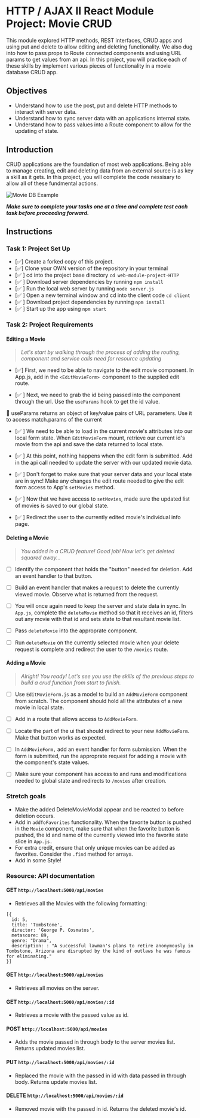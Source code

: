 # HTTP / AJAX II React Module Project: Movie CRUD

This module explored HTTP methods, REST interfaces, CRUD apps and using put and delete to allow editing and deleting functionality. We also dug into how to pass props to Route connected components and using URL params to get values from an api. In this project, you will practice each of these skills by implement various pieces of functionality in a movie database CRUD app.

## Objectives

- Understand how to use the post, put and delete HTTP methods to interact with server data.
- Understand how to sync server data with an applications internal state.
- Understand how to pass values into a Route component to allow for the updating of state.

## Introduction

CRUD applications are the foundation of most web applications. Being able to manage creating, edit and deleting data from an external source is as key a skill as it gets. In this project, you will complete the code nessisary to allow all of these fundmental actions.

![Movie DB Example](project-goals.gif)

**_Make sure to complete your tasks one at a time and complete test each task before proceeding forward._**

## Instructions

### Task 1: Project Set Up

- [✅] Create a forked copy of this project.
- [✅] Clone your OWN version of the repository in your terminal
- [✅ ] cd into the project base directory `cd web-module-project-HTTP`
- [✅ ] Download server dependencies by running `npm install`
- [✅ ] Run the local web server by running `node server.js`
- [✅ ] Open a new terminal window and cd into the client code `cd client`
- [✅ ] Download project dependencies by running `npm install`
- [✅ ] Start up the app using `npm start`

### Task 2: Project Requirements

#### Editing a Movie

> _Let's start by walking through the process of adding the routing, component and service calls need for resource updating_

- [✅] First, we need to be able to navigate to the edit movie component. In App.js, add in the `<EditMovieForm> `component to the supplied edit route.

- [✅ ] Next, we need to grab the id being passed into the component through the url. Use the `useParams` hook to get the id value.

🔑 useParams returns an object of key/value pairs of URL parameters. Use it to access match.params of the current <Route>

- [✅ ] We need to be able to load in the current movie's attributes into our local form state. When `EditMovieForm` mount, retrieve our current id's movie from the api and save the data returned to local state.

- [✅ ] At this point, nothing happens when the edit form is submitted. Add in the api call needed to update the server with our updated movie data.

- [✅ ] Don't forget to make sure that your server data and your local state are in sync! Make any changes the edit route needed to give the edit form access to App's `setMovies` method.

- [✅ ] Now that we have access to `setMovies`, made sure the updated list of movies is saved to our global state.

- [✅ ] Redirect the user to the currently edited movie's individual info page.

#### Deleting a Movie

> _You added in a CRUD feature! Good job! Now let's get deleted squared away..._

- [ ] Identify the component that holds the "button" needed for deletion. Add an event handler to that button.

- [ ] Build an event handler that makes a request to delete the currently viewed movie. Observe what is returned from the request.

- [ ] You will once again need to keep the server and state data in sync. In `App.js`, complete the `deleteMovie` method so that it receives an id, filters out any movie with that id and sets state to that resultant movie list.

- [ ] Pass `deleteMovie` into the approprate component.

- [ ] Run `deleteMovie` on the currently selected movie when your delete request is complete and redirect the user to the `/movies` route.

#### Adding a Movie

> _Alright! You ready! Let's see you use the skills of the previous steps to build a crud function from start to finish._

- [ ] Use `EditMovieForm.js` as a model to build an `AddMovieForm` component from scratch. The component should hold all the attributes of a new movie in local state.

- [ ] Add in a route that allows access to `AddMovieForm`.

- [ ] Locate the part of the ui that should redirect to your new `AddMovieForm`. Make that button works as expected.

- [ ] In `AddMovieForm,` add an event handler for form submission. When the form is submitted, run the approprate request for adding a movie with the component's state values.

- [ ] Make sure your component has access to and runs and modifications needed to global state and redirects to `/movies` after creation.

### Stretch goals

- Make the added DeleteMovieModal appear and be reacted to before deletion occurs.
- Add in `addToFavorites` functionality. When the favorite button is pushed in the `Movie` component, make sure that when the favorite button is pushed, the id and name of the currently viewed into the favorite state slice in `App.js.`
- For extra credit, ensure that only unique movies can be added as favorites. Consider the `.find` method for arrays.
- Add in some Style!

### Resource: API documentation

#### GET `http://localhost:5000/api/movies`

- Retrieves all the Movies with the following formatting:

```
[{
  id: 5,
  title: 'Tombstone',
  director: 'George P. Cosmatos',
  metascore: 89,
  genre: "Drama",
  description: : "A successful lawman's plans to retire anonymously in Tombstone, Arizona are disrupted by the kind of outlaws he was famous for eliminating."
}]
```

#### GET `http://localhost:5000/api/movies`

- Retrieves all movies on the server.

#### GET `http://localhost:5000/api/movies/:id`

- Retrieves a movie with the passed value as id.

#### POST `http://localhost:5000/api/movies`

- Adds the movie passed in through body to the server movies list. Returns updated movies list.

#### PUT `http://localhost:5000/api/movies/:id`

- Replaced the movie with the passed in id with data passed in through body. Returns update movies list.

#### DELETE `http://localhost:5000/api/movies/:id`

- Removed movie with the passed in id. Returns the deleted movie's id.
